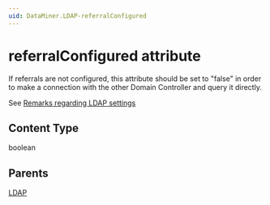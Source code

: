 ```yaml
---
uid: DataMiner.LDAP-referralConfigured
---
```


# referralConfigured attribute

If referrals are not configured, this attribute should be set to "false" in order to make a connection with the other Domain Controller and query it directly.

See [Remarks regarding LDAP settings](xref:Configuring_LDAP_settings#remarks-regarding-ldap-settings)

## Content Type

boolean

## Parents

[LDAP](xref:DataMiner.LDAP)

